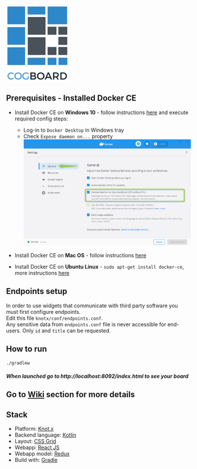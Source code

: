 ![logo](./docs/images/logo.png)

## Prerequisites - Installed Docker CE

* Install Docker CE on **Windows 10** - follow instructions [here](https://docs.docker.com/docker-for-windows/install/) and execute required config steps:
  * Log-in to `Docker Desktop` in Windows tray
  * Check `Expose daemon on...` property  
  ![windows docker config](./docs/images/docker-windows-config.png)  

* Install Docker CE on **Mac OS** - follow instructions [here](https://docs.docker.com/docker-for-mac/install/)
* Install Docker CE on **Ubuntu Linux** - `sudo apt-get install docker-ce`, more instructions [here](https://www.digitalocean.com/community/tutorials/how-to-install-and-use-docker-on-ubuntu-16-04)

## Endpoints setup
In order to use widgets that communicate with third party software you must first configure endpoints.  
Edit this file `knotx/conf/endpoints.conf`.  
Any sensitive data from `endpoints.conf` file is never accessible for end-users. Only `id` and `title` can be requested.

## How to run
```
./gradlew
```

##### When launched go to http://localhost:8092/index.html to see your board

## Go to [Wiki](https://github.com/Cognifide/cogboard/wiki) section for more details

## Stack
 * Platform: [Knot.x](http://knotx.io/)
 * Backend language: [Kotlin](https://kotlinlang.org/)
 * Layout: [CSS Grid](https://developer.mozilla.org/en-US/docs/Web/CSS/CSS_Grid_Layout)
 * Webapp: [React JS](https://reactjs.org/)
 * Webapp model: [Redux](https://redux.js.org/)
 * Build with: [Gradle](https://gradle.org/)

